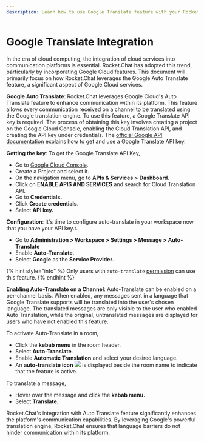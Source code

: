 ```yaml
---
description: Learn how to use Google Translate feature with your Rocket.Chat workspace
---
```


# Google Translate Integration&#x20;

In the era of cloud computing, the integration of cloud services into communication platforms is essential. Rocket.Chat has adopted this trend, particularly by incorporating Google Cloud features. This document will primarily focus on how Rocket.Chat leverages the Google Auto Translate feature, a significant aspect of Google Cloud services.

**Google Auto Translate**: Rocket.Chat leverages Google Cloud's Auto Translate feature to enhance communication within its platform. This feature allows every communication received on a channel to be translated using the Google translation engine. To use this feature, a Google Translate API key is required. The process of obtaining this key involves creating a project on the Google Cloud Console, enabling the Cloud Translation API, and creating the API key under credentials. The [official Google API documentation](https://cloud.google.com/translate/pricing) explains how to get and use a Google Translate API key.

**Getting the key**: To get the Google Translate API Key,

* Go to [Google Cloud Console](http://cloud.google.com/console/).
* Create a Project and select it.
* On the navigation menu, go to **APIs & Services >** **Dashboard.**
* Click on **ENABLE APIS AND SERVICES** and search for Cloud Translation API.
* Go to **Credentials.**
* Click **Create credentials.**
* Select **API key.**

**Configuration**: It's time to configure auto-translate in your workspace now that you have your API key.t.

* Go to **Administration > Workspace > Settings > Message > Auto-Translate**
* Enable **Auto-Translate**.
* Select **Google** as the **Service Provider**.

{% hint style="info" %}
Only users with `auto-translate` [permission](../../use-rocket.chat/workspace-administration/permissions/) can use this feature.
{% endhint %}

**Enabling Auto-Translate on a Channel**: Auto-Translate can be enabled on a per-channel basis. When enabled, any messages sent in a language that Google Translate supports will be translated into the user's chosen language. The translated messages are only visible to the user who enabled Auto Translation, while the original, untranslated messages are displayed for users who have not enabled this feature.

To activate Auto-Translate in a room,

* Click the **kebab menu** in the room header.
* Select **Auto-Translate**.
* Enable **Automatic Translation** and select your desired language.
* An **auto-translate icon** ![](../../.gitbook/assets/auto-translate.png) is displayed beside the room name to indicate that the feature is active.

To translate a message,

* Hover over the message and click the **kebab menu.**
* Select **Translate**.

Rocket.Chat's integration with Auto Translate feature significantly enhances the platform's communication capabilities. By leveraging Google's powerful translation engine, Rocket.Chat ensures that language barriers do not hinder communication within its platform.
